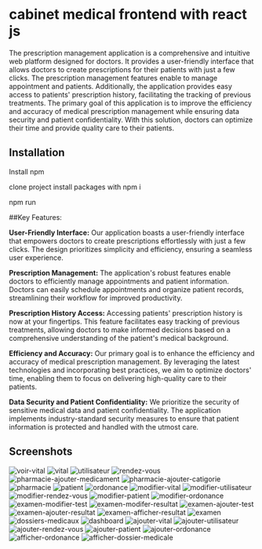 # cabinet medical frontend with react js 

The prescription management application is a comprehensive and intuitive web platform designed
for doctors. It provides a user-friendly interface that allows doctors to create prescriptions for their
patients with just a few clicks. The prescription management features enable to manage
appointment and patients. Additionally, the application provides easy access to patients' prescription
history, facilitating the tracking of previous treatments. The primary goal of this application is to
improve the efficiency and accuracy of medical prescription management while ensuring data
security and patient confidentiality. With this solution, doctors can optimize their time and provide
quality care to their patients.




## Installation

Install npm 

clone project 
install packages with npm i

npm run



##Key Features:

**User-Friendly Interface:** Our application boasts a user-friendly interface that empowers doctors to create prescriptions effortlessly with just a few clicks. The design prioritizes simplicity and efficiency, ensuring a seamless user experience.

**Prescription Management:** The application's robust features enable doctors to efficiently manage appointments and patient information. Doctors can easily schedule appointments and organize patient records, streamlining their workflow for improved productivity.

**Prescription History Access:** Accessing patients' prescription history is now at your fingertips. This feature facilitates easy tracking of previous treatments, allowing doctors to make informed decisions based on a comprehensive understanding of the patient's medical background.

**Efficiency and Accuracy:** Our primary goal is to enhance the efficiency and accuracy of medical prescription management. By leveraging the latest technologies and incorporating best practices, we aim to optimize doctors' time, enabling them to focus on delivering high-quality care to their patients.

**Data Security and Patient Confidentiality:** We prioritize the security of sensitive medical data and patient confidentiality. The application implements industry-standard security measures to ensure that patient information is protected and handled with the utmost care.
    
## Screenshots



![voir-vital](https://github.com/travolta11/Cabinet_medical_front/assets/63265720/7674ee29-bdf2-4b59-b103-5cc7da6869ca)
![vital](https://github.com/travolta11/Cabinet_medical_front/assets/63265720/b31c3523-99f7-4ea6-af7d-f1db7fc16dc0)
![utilisateur](https://github.com/travolta11/Cabinet_medical_front/assets/63265720/f1769954-9502-43ee-bc48-6a497c2c8e36)
![rendez-vous](https://github.com/travolta11/Cabinet_medical_front/assets/63265720/fe4861b8-83a2-4cf0-94ba-20d6b371010c)
![pharmacie-ajouter-medicament](https://github.com/travolta11/Cabinet_medical_front/assets/63265720/e7dbf2c2-4ed8-45cc-86b5-699614fd4039)
![pharmacie-ajouter-catigorie](https://github.com/travolta11/Cabinet_medical_front/assets/63265720/453e7582-62e6-4cb8-8e44-1bf5a9661a88)
![pharmacie](https://github.com/travolta11/Cabinet_medical_front/assets/63265720/61acb43e-5f4b-42a3-9001-6979f10db2c1)
![patient](https://github.com/travolta11/Cabinet_medical_front/assets/63265720/ba3b8644-c749-4360-8daf-b728a059d41b)
![ordonance](https://github.com/travolta11/Cabinet_medical_front/assets/63265720/5662497e-4fa4-4112-8e52-89deb14cb3af)
![modifier-vital](https://github.com/travolta11/Cabinet_medical_front/assets/63265720/0e3f6342-241b-4046-a45f-0536479903cd)
![modifier-utilisateur](https://github.com/travolta11/Cabinet_medical_front/assets/63265720/232a2919-72de-49b2-82b4-74ac04008394)
![modifier-rendez-vous](https://github.com/travolta11/Cabinet_medical_front/assets/63265720/04ecff06-209d-4bfb-bebb-b962daad742c)
![modifier-patient](https://github.com/travolta11/Cabinet_medical_front/assets/63265720/84d3b45c-6d9a-4e3a-b2ba-fef7a1693e35)
![modifier-ordonance](https://github.com/travolta11/Cabinet_medical_front/assets/63265720/1bce6359-c865-4b8f-b81d-5e9495895225)
![examen-modifier-test](https://github.com/travolta11/Cabinet_medical_front/assets/63265720/732eb00d-355d-4fd6-8cab-b30063925ea6)
![examen-modifer-resultat](https://github.com/travolta11/Cabinet_medical_front/assets/63265720/551ce319-0e22-4b1b-8137-a6f263f67565)
![examen-ajouter-test](https://github.com/travolta11/Cabinet_medical_front/assets/63265720/f1b084a5-a796-4336-8453-0967590215d5)
![examen-ajouter-resultat](https://github.com/travolta11/Cabinet_medical_front/assets/63265720/c32b0c57-3ab3-449e-b15c-3ba02667b359)
![examen-afficher-resultat](https://github.com/travolta11/Cabinet_medical_front/assets/63265720/f73028f6-dfe8-4dce-945c-4d449d0b60ba)
![examen](https://github.com/travolta11/Cabinet_medical_front/assets/63265720/0c889f27-a4f6-428f-b380-352e1a48e4cf)
![dossiers-medicaux](https://github.com/travolta11/Cabinet_medical_front/assets/63265720/efc7f1d9-ec66-4fa6-bcac-8c086c35fb78)
![dashboard](https://github.com/travolta11/Cabinet_medical_front/assets/63265720/0b42e40d-77bf-4c69-bc30-34fc5f266122)
![ajouter-vital](https://github.com/travolta11/Cabinet_medical_front/assets/63265720/53c2ce7e-0f88-4133-89f4-ac46179de029)
![ajouter-utilisateur](https://github.com/travolta11/Cabinet_medical_front/assets/63265720/50ca66a1-3375-4ab9-bb81-cab6cfc9efc6)
![ajouter-rendez-vous](https://github.com/travolta11/Cabinet_medical_front/assets/63265720/08fac9f9-11ae-4478-b11a-4d5fa4ddcde4)
![ajouter-patient](https://github.com/travolta11/Cabinet_medical_front/assets/63265720/15f6f715-65de-450c-82a1-d9785cd9110b)
![ajouter-ordonance](https://github.com/travolta11/Cabinet_medical_front/assets/63265720/458bd6c3-cc0b-4430-9ba5-84a3bcd8c14f)
![afficher-ordonance](https://github.com/travolta11/Cabinet_medical_front/assets/63265720/d105d26b-bdd4-4a77-83ed-b1e4ad70225b)
![afficher-dossier-medicale](https://github.com/travolta11/Cabinet_medical_front/assets/63265720/5eae0f5f-603a-425e-af8f-e99ed6be47fe)



